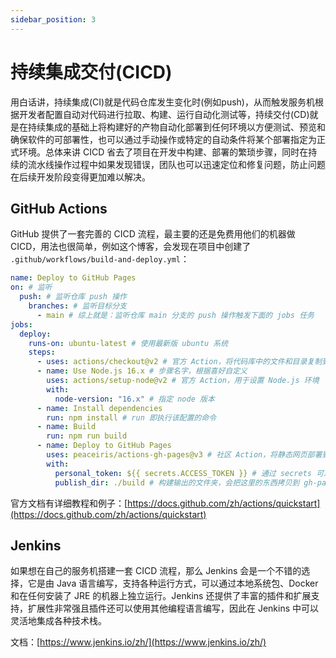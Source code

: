 ```yaml
---
sidebar_position: 3
---
```


# 持续集成交付(CICD)

用白话讲，持续集成(CI)就是代码仓库发生变化时(例如push)，从而触发服务机根据开发者配置自动对代码进行拉取、构建、运行自动化测试等，持续交付(CD)就是在持续集成的基础上将构建好的产物自动化部署到任何环境以方便测试、预览和确保软件的可部署性，也可以通过手动操作或特定的自动条件将某个部署指定为正式环境。总体来讲 CICD 省去了项目在开发中构建、部署的繁琐步骤，同时在持续的流水线操作过程中如果发现错误，团队也可以迅速定位和修复问题，防止问题在后续开发阶段变得更加难以解决。

## GitHub Actions

GitHub 提供了一套完善的 CICD 流程，最主要的还是免费用他们的机器做 CICD，用法也很简单，例如这个博客，会发现在项目中创建了 `.github/workflows/build-and-deploy.yml`：

```yml
name: Deploy to GitHub Pages
on: # 监听
  push: # 监听仓库 push 操作
    branches: # 监听目标分支
      - main # 综上就是：监听仓库 main 分支的 push 操作触发下面的 jobs 任务
jobs:
  deploy:
    runs-on: ubuntu-latest # 使用最新版 ubuntu 系统
    steps:
      - uses: actions/checkout@v2 # 官方 Action，将代码库中的文件和目录复制到 GitHub Actions 运行时的工作目录
      - name: Use Node.js 16.x # 步骤名字，根据喜好自定义
        uses: actions/setup-node@v2 # 官方 Action，用于设置 Node.js 环境
        with:
          node-version: "16.x" # 指定 node 版本
      - name: Install dependencies
        run: npm install # run 即执行该配置的命令
      - name: Build
        run: npm run build
      - name: Deploy to GitHub Pages
        uses: peaceiris/actions-gh-pages@v3 # 社区 Action，将静态网页部署到 GitHub Pages
        with:
          personal_token: ${{ secrets.ACCESS_TOKEN }} # 通过 secrets 可以访问到仓库中配置的环境变量，且非常安全
          publish_dir: ./build # 构建输出的文件夹，会把这里的东西拷贝到 gh-pages 分支部署 GitHub Pages
```

官方文档有详细教程和例子：[https://docs.github.com/zh/actions/quickstart](https://docs.github.com/zh/actions/quickstart)


## Jenkins

如果想在自己的服务机搭建一套 CICD 流程，那么 Jenkins 会是一个不错的选择，它是由 Java 语言编写，支持各种运行方式，可以通过本地系统包、Docker 和在任何安装了 JRE 的机器上独立运行。Jenkins 还提供了丰富的插件和扩展支持，扩展性非常强且插件还可以使用其他编程语言编写，因此在 Jenkins 中可以灵活地集成各种技术栈。

文档：[https://www.jenkins.io/zh/](https://www.jenkins.io/zh/)
